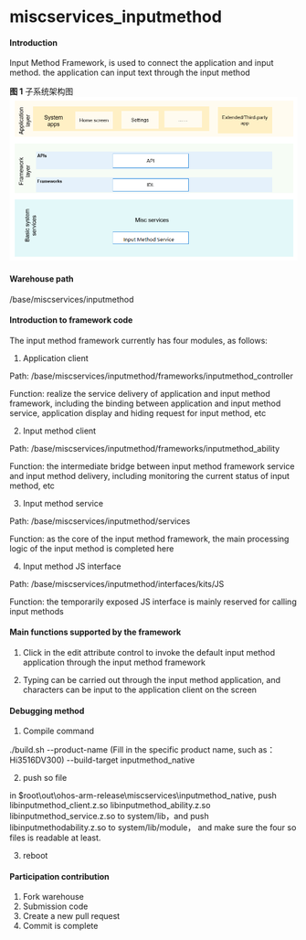# miscservices_inputmethod

#### Introduction

Input Method Framework, is used to connect the application and input method. the application can input text through the input method

**图 1**  子系统架构图<a name="fig143011012341"></a>  
![](figures/subsystem_architecture.png "子系统架构图")

#### Warehouse path

/base/miscservices/inputmethod

#### Introduction to framework code

The input method framework currently has four modules, as follows:

1. Application client

Path: /base/miscservices/inputmethod/frameworks/inputmethod_controller

Function: realize the service delivery of application and input method framework, including the binding between application and input method service, application display and hiding request for input method, etc

2. Input method client

Path: /base/miscservices/inputmethod/frameworks/inputmethod_ability

Function: the intermediate bridge between input method framework service and input method delivery, including monitoring the current status of input method, etc

3. Input method service

Path: /base/miscservices/inputmethod/services

Function: as the core of the input method framework, the main processing logic of the input method is completed here

4. Input method JS interface

Path: /base/miscservices/inputmethod/interfaces/kits/JS

Function: the temporarily exposed JS interface is mainly reserved for calling input methods

#### Main functions supported by the framework

1. Click in the edit attribute control to invoke the default input method application through the input method framework

2. Typing can be carried out through the input method application, and characters can be input to the application client on the screen

#### Debugging method

1.   Compile command

./build.sh --product-name (Fill in the specific product name, such as：Hi3516DV300) --build-target inputmethod_native

2.  push so file

in $root\out\ohos-arm-release\miscservices\inputmethod_native, push libinputmethod_client.z.so libinputmethod_ability.z.so 
libinputmethod_service.z.so to system/lib，and push libinputmethodability.z.so to system/lib/module， and make sure the four so files is readable at least.

3.  reboot

#### Participation contribution

1. Fork warehouse
2. Submission code
3. Create a new pull request
4. Commit is complete
